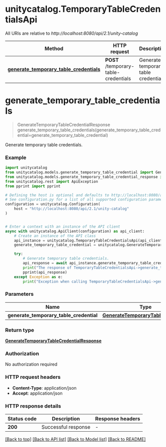 # unitycatalog.TemporaryTableCredentialsApi

All URIs are relative to *http://localhost:8080/api/2.1/unity-catalog*

Method | HTTP request | Description
------------- | ------------- | -------------
[**generate_temporary_table_credentials**](TemporaryTableCredentialsApi.md#generate_temporary_table_credentials) | **POST** /temporary-table-credentials | Generate temporary table credentials.


# **generate_temporary_table_credentials**
> GenerateTemporaryTableCredentialResponse generate_temporary_table_credentials(generate_temporary_table_credential=generate_temporary_table_credential)

Generate temporary table credentials.

### Example


```python
import unitycatalog
from unitycatalog.models.generate_temporary_table_credential import GenerateTemporaryTableCredential
from unitycatalog.models.generate_temporary_table_credential_response import GenerateTemporaryTableCredentialResponse
from unitycatalog.rest import ApiException
from pprint import pprint

# Defining the host is optional and defaults to http://localhost:8080/api/2.1/unity-catalog
# See configuration.py for a list of all supported configuration parameters.
configuration = unitycatalog.Configuration(
    host = "http://localhost:8080/api/2.1/unity-catalog"
)


# Enter a context with an instance of the API client
async with unitycatalog.ApiClient(configuration) as api_client:
    # Create an instance of the API class
    api_instance = unitycatalog.TemporaryTableCredentialsApi(api_client)
    generate_temporary_table_credential = unitycatalog.GenerateTemporaryTableCredential() # GenerateTemporaryTableCredential |  (optional)

    try:
        # Generate temporary table credentials.
        api_response = await api_instance.generate_temporary_table_credentials(generate_temporary_table_credential=generate_temporary_table_credential)
        print("The response of TemporaryTableCredentialsApi->generate_temporary_table_credentials:\n")
        pprint(api_response)
    except Exception as e:
        print("Exception when calling TemporaryTableCredentialsApi->generate_temporary_table_credentials: %s\n" % e)
```



### Parameters


Name | Type | Description  | Notes
------------- | ------------- | ------------- | -------------
 **generate_temporary_table_credential** | [**GenerateTemporaryTableCredential**](GenerateTemporaryTableCredential.md)|  | [optional] 

### Return type

[**GenerateTemporaryTableCredentialResponse**](GenerateTemporaryTableCredentialResponse.md)

### Authorization

No authorization required

### HTTP request headers

 - **Content-Type**: application/json
 - **Accept**: application/json

### HTTP response details

| Status code | Description | Response headers |
|-------------|-------------|------------------|
**200** | Successful response |  -  |

[[Back to top]](#) [[Back to API list]](../README.md#documentation-for-api-endpoints) [[Back to Model list]](../README.md#documentation-for-models) [[Back to README]](../README.md)

